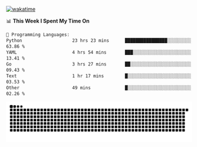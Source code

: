 [![wakatime](https://wakatime.com/badge/user/384f91c6-4eee-411f-8f3b-1b691f58a544.svg)](https://wakatime.com/@384f91c6-4eee-411f-8f3b-1b691f58a544)

<!--START_SECTION:waka-->
📊 **This Week I Spent My Time On** 

```text
💬 Programming Languages: 
Python                   23 hrs 23 mins      ████████████████░░░░░░░░░   63.86 % 
YAML                     4 hrs 54 mins       ███░░░░░░░░░░░░░░░░░░░░░░   13.41 % 
Go                       3 hrs 27 mins       ██░░░░░░░░░░░░░░░░░░░░░░░   09.43 % 
Text                     1 hr 17 mins        █░░░░░░░░░░░░░░░░░░░░░░░░   03.53 % 
Other                    49 mins             █░░░░░░░░░░░░░░░░░░░░░░░░   02.26 % 
```


<!--END_SECTION:waka-->

<picture>
  <source media="(prefers-color-scheme: dark)" srcset="https://raw.githubusercontent.com/fuwx295/fuwx295/output/github-contribution-grid-snake-dark.svg">
  <source media="(prefers-color-scheme: light)" srcset="https://raw.githubusercontent.com/fuwx295/fuwx295/output/github-contribution-grid-snake.svg">
  <img alt="github contribution grid snake animation" src="https://raw.githubusercontent.com/fuwx295/fuwx295/output/github-contribution-grid-snake.svg">
</picture>
